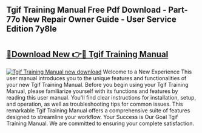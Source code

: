 ## Tgif Training Manual Free Pdf Download - Part-77o New Repair Owner Guide - User Service Edition 7y8le

# <h2><a href="http://bc79504.oget.top/?id=Tgif+Training+Manual">🔗Download New 👉🔴 Tgif Training Manual</a></h2>

[![Tgif Training Manual new download](https://i.imgur.com/5g1atiW.png)](http://bc79504.oget.top/?id=Tgif+Training+Manual)
Welcome to a New Experience This user manual introduces you to the unique features and functionalities of your new Tgif Training Manual. Before you begin using your Tgif Training Manual, please familiarize yourself with its functions and features by reading this user manual. You'll find clear instructions for installation, setup, and operation, as well as troubleshooting tips for common issues. This remarkable Tgif Training Manual offers a comprehensive suite of features designed to streamline your workflow. Your Success is Our Goal Tgif Training Manual. We are committed to ensuring your complete satisfaction.

